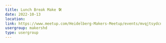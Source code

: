 ```yaml
---
title: Lunch Break Make 🛠️
date: 2022-10-13
location: 
link: https://www.meetup.com/Heidelberg-Makers-Meetup/events/mvqjtsydcnbrb/
usergroup: makershd
type: usergroup
---
```

